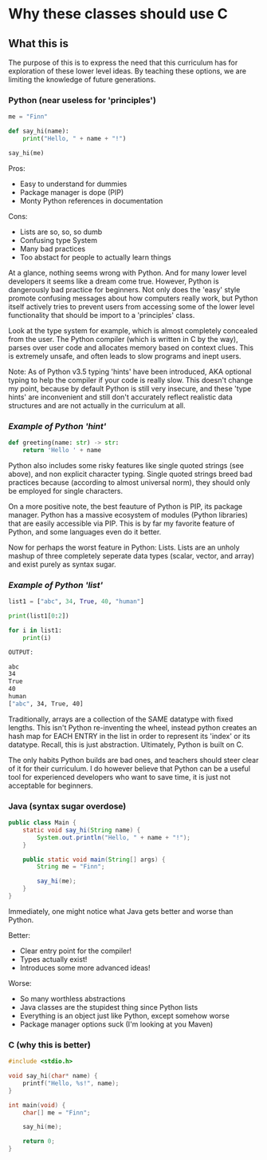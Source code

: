 # Why these classes should use C

## What this is
The purpose of this is to express the need that this curriculum has for exploration of these lower level ideas. By teaching these options, we are limiting the knowledge of future generations.

### **Python (near useless for 'principles')**
```python
me = "Finn"

def say_hi(name):
    print("Hello, " + name + "!")

say_hi(me)
```
Pros:
- Easy to understand for dummies
- Package manager is dope (PIP)
- Monty Python references in documentation
  
Cons: 
- Lists are so, so, so dumb
- Confusing type System
- Many bad practices
- Too abstact for people to actually learn things

At a glance, nothing seems wrong with Python. And for many lower level developers it seems like a dream come true. However, Python is dangerously bad practice for beginners. Not only does the 'easy' style promote confusing messages about how computers really work, but Python itself actively tries to prevent users from accessing some of the lower level functionality that should be import to a 'principles' class.

Look at the type system for example, which is almost completely concealed from the user. The Python compiler (which is written in C by the way), parses over user code and allocates memory based on context clues. This is extremely unsafe, and often leads to slow programs and inept users.

Note: As of Python v3.5 typing 'hints' have been introduced, AKA optional typing to help the compiler if your code is really slow. This doesn't change my point, because by default Python is still very insecure, and these 'type hints' are inconvenient and still don't accurately reflect realistic data structures and are not actually in the curriculum at all.

### *Example of Python 'hint'*
```python
def greeting(name: str) -> str:
    return 'Hello ' + name
```

Python also includes some risky features like single  quoted strings (see above), and non explicit character typing. Single quoted strings breed bad practices because (according to almost universal norm), they should only be employed for single characters.

On a more positive note, the best feauture of Python is PIP, its package manager. Python has a massive ecosystem of modules (Python libraries) that are easily accessible via PIP. This is by far my favorite feature of Python, and some languages even do it better.

Now for perhaps the worst feature in Python: Lists. Lists are an unholy mashup of three completely seperate data types (scalar, vector, and array) and exist purely as syntax sugar.

### *Example of Python 'list'*
```python
list1 = ["abc", 34, True, 40, "human"]

print(list1[0:2])

for i in list1:
    print(i)
```
```cmd
OUTPUT:

abc
34
True
40
human
["abc", 34, True, 40]
```

Traditionally, arrays are a collection of the SAME datatype with fixed lengths. This isn't Python re-inventing the wheel, instead python creates an hash map for EACH ENTRY in the list in order to represent its 'index' or its datatype. Recall, this is just abstraction. Ultimately, Python is built on C.

The only habits Python builds are bad ones, and teachers should steer clear of it for their curriculum. I do however believe that Python can be a useful tool for experienced developers who want to save time, it is just not acceptable for beginners.

### **Java (syntax sugar overdose)**
```java
public class Main {
    static void say_hi(String name) {
        System.out.println("Hello, " + name + "!");
    }

    public static void main(String[] args) {
        String me = "Finn";

        say_hi(me);
    }
}
```
Immediately, one might notice what Java gets better and worse than Python.

Better:
- Clear entry point for the compiler!
- Types actually exist!
- Introduces some more advanced ideas!

Worse:
- So many worthless abstractions
- Java classes are the stupidest thing since Python lists
- Everything is an object just like Python, except somehow worse
- Package manager options suck (I'm looking at you Maven)
### **C (why this is better)**
```c
#include <stdio.h>

void say_hi(char* name) {
    printf("Hello, %s!", name);
}

int main(void) {
    char[] me = "Finn";

    say_hi(me);

    return 0;
}
```